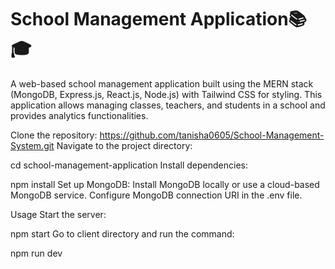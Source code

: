 # School Management Application📚🎓

A web-based school management application built using the MERN stack (MongoDB, Express.js, React.js, Node.js) with Tailwind CSS for styling. This application allows managing classes, teachers, and students in a school and provides analytics functionalities.

Clone the repository:
https://github.com/tanisha0605/School-Management-System.git
Navigate to the project directory:

cd school-management-application
Install dependencies:

npm install
Set up MongoDB: Install MongoDB locally or use a cloud-based MongoDB service. Configure MongoDB connection URI in the .env file.

Usage
Start the server:

npm start
Go to client directory and run the command:

npm run dev
